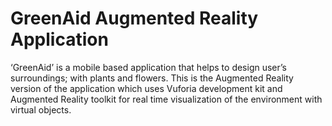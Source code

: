 # GreenAid Augmented Reality Application

‘GreenAid’ is a mobile based application that helps to design user’s surroundings; with plants and flowers. This is the Augmented Reality version of the application which uses Vuforia development kit and Augmented Reality toolkit for real time visualization of the environment with virtual objects.

